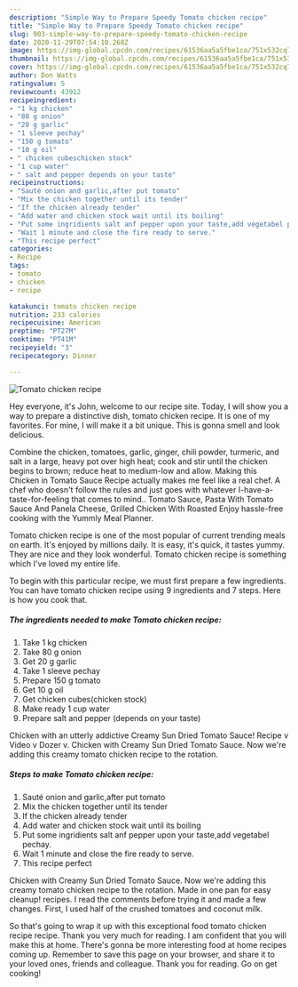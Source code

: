 ```yaml
---
description: "Simple Way to Prepare Speedy Tomato chicken recipe"
title: "Simple Way to Prepare Speedy Tomato chicken recipe"
slug: 903-simple-way-to-prepare-speedy-tomato-chicken-recipe
date: 2020-11-29T07:54:10.268Z
image: https://img-global.cpcdn.com/recipes/61536aa5a5fbe1ca/751x532cq70/tomato-chicken-recipe-recipe-main-photo.jpg
thumbnail: https://img-global.cpcdn.com/recipes/61536aa5a5fbe1ca/751x532cq70/tomato-chicken-recipe-recipe-main-photo.jpg
cover: https://img-global.cpcdn.com/recipes/61536aa5a5fbe1ca/751x532cq70/tomato-chicken-recipe-recipe-main-photo.jpg
author: Don Watts
ratingvalue: 5
reviewcount: 43912
recipeingredient:
- "1 kg chicken"
- "80 g onion"
- "20 g garlic"
- "1 sleeve pechay"
- "150 g tomato"
- "10 g oil"
- " chicken cubeschicken stock"
- "1 cup water"
- " salt and pepper depends on your taste"
recipeinstructions:
- "Sauté onion and garlic,after put tomato"
- "Mix the chicken together until its tender"
- "If the chicken already tender"
- "Add water and chicken stock wait until its boiling"
- "Put some ingridients salt anf pepper upon your taste,add vegetabel pechay."
- "Wait 1 minute and close the fire ready to serve."
- "This recipe perfect"
categories:
- Recipe
tags:
- tomato
- chicken
- recipe

katakunci: tomato chicken recipe 
nutrition: 233 calories
recipecuisine: American
preptime: "PT27M"
cooktime: "PT41M"
recipeyield: "3"
recipecategory: Dinner

---
```



![Tomato chicken recipe](https://img-global.cpcdn.com/recipes/61536aa5a5fbe1ca/751x532cq70/tomato-chicken-recipe-recipe-main-photo.jpg)

Hey everyone, it's John, welcome to our recipe site. Today, I will show you a way to prepare a distinctive dish, tomato chicken recipe. It is one of my favorites. For mine, I will make it a bit unique. This is gonna smell and look delicious.

Combine the chicken, tomatoes, garlic, ginger, chili powder, turmeric, and salt in a large, heavy pot over high heat; cook and stir until the chicken begins to brown; reduce heat to medium-low and allow. Making this Chicken in Tomato Sauce Recipe actually makes me feel like a real chef. A chef who doesn&#39;t follow the rules and just goes with whatever I-have-a-taste-for-feeling that comes to mind.. Tomato Sauce, Pasta With Tomato Sauce And Panela Cheese, Grilled Chicken With Roasted Enjoy hassle-free cooking with the Yummly Meal Planner.

Tomato chicken recipe is one of the most popular of current trending meals on earth. It's enjoyed by millions daily. It is easy, it's quick, it tastes yummy. They are nice and they look wonderful. Tomato chicken recipe is something which I've loved my entire life.


To begin with this particular recipe, we must first prepare a few ingredients. You can have tomato chicken recipe using 9 ingredients and 7 steps. Here is how you cook that.

<!--inarticleads1-->

##### The ingredients needed to make Tomato chicken recipe:

1. Take 1 kg chicken
1. Take 80 g onion
1. Get 20 g garlic
1. Take 1 sleeve pechay
1. Prepare 150 g tomato
1. Get 10 g oil
1. Get  chicken cubes(chicken stock)
1. Make ready 1 cup water
1. Prepare  salt and pepper (depends on your taste)


Chicken with an utterly addictive Creamy Sun Dried Tomato Sauce! Recipe v Video v Dozer v. Chicken with Creamy Sun Dried Tomato Sauce. Now we&#39;re adding this creamy tomato chicken recipe to the rotation. 

<!--inarticleads2-->

##### Steps to make Tomato chicken recipe:

1. Sauté onion and garlic,after put tomato
1. Mix the chicken together until its tender
1. If the chicken already tender
1. Add water and chicken stock wait until its boiling
1. Put some ingridients salt anf pepper upon your taste,add vegetabel pechay.
1. Wait 1 minute and close the fire ready to serve.
1. This recipe perfect


Chicken with Creamy Sun Dried Tomato Sauce. Now we&#39;re adding this creamy tomato chicken recipe to the rotation. Made in one pan for easy cleanup! recipes. I read the comments before trying it and made a few changes. First, I used half of the crushed tomatoes and coconut milk. 

So that's going to wrap it up with this exceptional food tomato chicken recipe recipe. Thank you very much for reading. I am confident that you will make this at home. There's gonna be more interesting food at home recipes coming up. Remember to save this page on your browser, and share it to your loved ones, friends and colleague. Thank you for reading. Go on get cooking!
